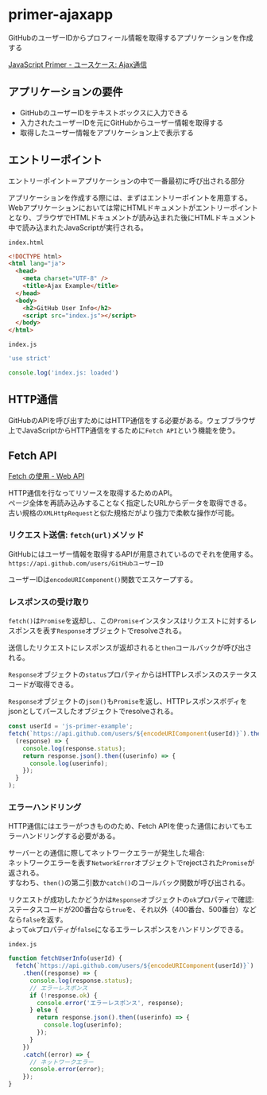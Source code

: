 # primer-ajaxapp

GitHubのユーザーIDからプロフィール情報を取得するアプリケーションを作成する

[JavaScript Primer - ユースケース: Ajax通信](https://jsprimer.net/use-case/ajaxapp/)

## アプリケーションの要件

- GitHubのユーザーIDをテキストボックスに入力できる
- 入力されたユーザーIDを元にGitHubからユーザー情報を取得する
- 取得したユーザー情報をアプリケーション上で表示する

## エントリーポイント

エントリーポイント＝アプリケーションの中で一番最初に呼び出される部分

アプリケーションを作成する際には、まずはエントリーポイントを用意する。    
Webアプリケーションにおいては常にHTMLドキュメントがエントリーポイントとなり、ブラウザでHTMLドキュメントが読み込まれた後にHTMLドキュメント中で読み込まれたJavaScriptが実行される。

`index.html`
```html
<!DOCTYPE html>
<html lang="ja">
  <head>
    <meta charset="UTF-8" />
    <title>Ajax Example</title>
  </head>
  <body>
    <h2>GitHub User Info</h2>
    <script src="index.js"></script>
  </body>
</html>
```

`index.js`
```js
'use strict'

console.log('index.js: loaded')
```

## HTTP通信

GitHubのAPIを呼び出すためにはHTTP通信をする必要がある。ウェブブラウザ上でJavaScriptからHTTP通信をするために`Fetch API`という機能を使う。

## Fetch API

[Fetch の使用 - Web API](https://developer.mozilla.org/ja/docs/Web/API/Fetch_API/Using_Fetch)

HTTP通信を行なってリソースを取得するためのAPI。    
ページ全体を再読み込みすることなく指定したURLからデータを取得できる。
古い規格の`XMLHttpRequest`と似た規格だがより強力で柔軟な操作が可能。

### リクエスト送信: `fetch(url)`メソッド    

GitHubにはユーザー情報を取得するAPIが用意されているのでそれを使用する。    
`https://api.github.com/users/GitHubユーザーID`    

ユーザーIDは`encodeURIComponent()`関数でエスケープする。

### レスポンスの受け取り

`fetch()`は`Promise`を返却し、この`Promise`インスタンスはリクエストに対するレスポンスを表す`Response`オブジェクトでresolveされる。

送信したリクエストにレスポンスが返却されると`then`コールバックが呼び出される。

`Response`オブジェクトの`status`プロパティからはHTTPレスポンスのステータスコードが取得できる。

`Response`オブジェクトの`json()`も`Promise`を返し、HTTPレスポンスボディをjsonとしてパースしたオブジェクトでresolveされる。

```js
const userId = 'js-primer-example';
fetch(`https://api.github.com/users/${encodeURIComponent(userId)}`).then(
  (response) => {
    console.log(response.status);
    return response.json().then((userinfo) => {
      console.log(userinfo);
    });
  }
);
```

### エラーハンドリング

HTTP通信にはエラーがつきもののため、Fetch APIを使った通信においてもエラーハンドリングする必要がある。

サーバーとの通信に際してネットワークエラーが発生した場合:    
ネットワークエラーを表す`NetworkError`オブジェクトでrejectされた`Promise`が返される。    
すなわち、`then()`の第二引数か`catch()`のコールバック関数が呼び出される。

リクエストが成功したかどうかは`Response`オブジェクトの`ok`プロパティで確認:    
ステータスコードが200番台なら`true`を、それ以外（400番台、500番台）などなら`false`を返す。    
よって`ok`プロパティが`false`になるエラーレスポンスをハンドリングできる。

`index.js`
```js
function fetchUserInfo(userId) {
  fetch(`https://api.github.com/users/${encodeURIComponent(userId)}`)
    .then((response) => {
      console.log(response.status);
      // エラーレスポンス
      if (!response.ok) {
        console.error('エラーレスポンス', response);
      } else {
        return response.json().then((userinfo) => {
          console.log(userinfo);
        });
      }
    })
    .catch((error) => {
      // ネットワークエラー
      console.error(error);
    });
}
```

